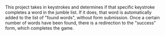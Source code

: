 This project takes in keystrokes and determines if that specific keystroke completes a word in the jumble list. If it does, that word is automatically added to the list of "found words", without form submission. Once a certain number of words have been found, there is a redirection to the "success" form, which completes the game. 
